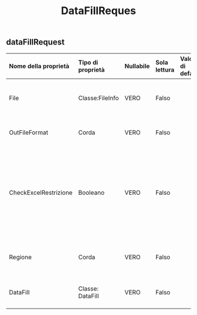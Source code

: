 ﻿---
title: DataFillReques
second_title: Aspose.Cells Cloud Documen
type: docs
url: /it/specification/model/datafillrequest/
description: "Aspose.Cells Specifica del modello cloud: DataFillRequest. Gestisci facilmente Excel e altri fogli di calcolo con funzionalità come apertura, generazione, modifica, divisione, unione, confronto e conversione"
weight: 50
---
## **dataFillRequest**

 

| Nome della proprietà| Tipo di proprietà| Nullabile| Sola lettura| Valore di default| Descrizione|
|:- |:- |:- |:- |:- |:- |
| File| Classe:FileInfo| VERO| Falso|| File di fogli di calcolo che richiedono l'integrazione dei dati.|
| OutFileFormat| Corda| VERO| Falso||terminare la pulizia dei dati, outfile`s file format. `|
| CheckExcelRestrizione| Booleano| VERO| Falso|| Se controllare la restrizione del file del foglio di calcolo quando l'utente modifica gli oggetti correlati alle celle.|
| Regione| Corda| VERO| Falso|| Le impostazioni regionali per la cartella di lavoro.|
| DataFill| Classe: DataFill| VERO| Falso|| Compila il valore predefinito dei dati.|

